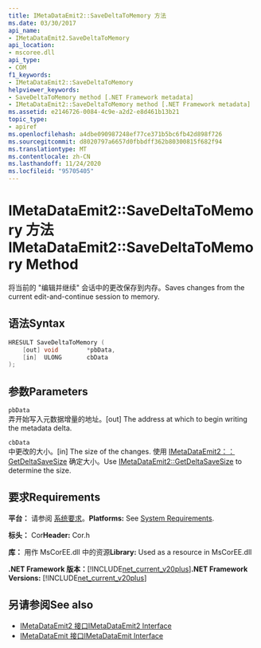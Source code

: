 ```yaml
---
title: IMetaDataEmit2::SaveDeltaToMemory 方法
ms.date: 03/30/2017
api_name:
- IMetaDataEmit2.SaveDeltaToMemory
api_location:
- mscoree.dll
api_type:
- COM
f1_keywords:
- IMetaDataEmit2::SaveDeltaToMemory
helpviewer_keywords:
- SaveDeltaToMemory method [.NET Framework metadata]
- IMetaDataEmit2::SaveDeltaToMemory method [.NET Framework metadata]
ms.assetid: e2146726-0084-4c9e-a2d2-e8d461b13b21
topic_type:
- apiref
ms.openlocfilehash: a4dbe090987248ef77ce371b5bc6fb42d898f726
ms.sourcegitcommit: d8020797a6657d0fbbdff362b80300815f682f94
ms.translationtype: MT
ms.contentlocale: zh-CN
ms.lasthandoff: 11/24/2020
ms.locfileid: "95705405"
---
```

# <a name="imetadataemit2savedeltatomemory-method"></a><span data-ttu-id="fe7d4-102">IMetaDataEmit2::SaveDeltaToMemory 方法</span><span class="sxs-lookup"><span data-stu-id="fe7d4-102">IMetaDataEmit2::SaveDeltaToMemory Method</span></span>

<span data-ttu-id="fe7d4-103">将当前的 "编辑并继续" 会话中的更改保存到内存。</span><span class="sxs-lookup"><span data-stu-id="fe7d4-103">Saves changes from the current edit-and-continue session to memory.</span></span>  
  
## <a name="syntax"></a><span data-ttu-id="fe7d4-104">语法</span><span class="sxs-lookup"><span data-stu-id="fe7d4-104">Syntax</span></span>  
  
```cpp  
HRESULT SaveDeltaToMemory (  
    [out] void        *pbData,
    [in]  ULONG       cbData  
);  
```  
  
## <a name="parameters"></a><span data-ttu-id="fe7d4-105">参数</span><span class="sxs-lookup"><span data-stu-id="fe7d4-105">Parameters</span></span>  

 `pbData`  
 <span data-ttu-id="fe7d4-106">弄开始写入元数据增量的地址。</span><span class="sxs-lookup"><span data-stu-id="fe7d4-106">[out] The address at which to begin writing the metadata delta.</span></span>  
  
 `cbData`  
 <span data-ttu-id="fe7d4-107">中更改的大小。</span><span class="sxs-lookup"><span data-stu-id="fe7d4-107">[in] The size of the changes.</span></span> <span data-ttu-id="fe7d4-108">使用 [IMetaDataEmit2：： GetDeltaSaveSize](imetadataemit2-getdeltasavesize-method.md) 确定大小。</span><span class="sxs-lookup"><span data-stu-id="fe7d4-108">Use [IMetaDataEmit2::GetDeltaSaveSize](imetadataemit2-getdeltasavesize-method.md) to determine the size.</span></span>  
  
## <a name="requirements"></a><span data-ttu-id="fe7d4-109">要求</span><span class="sxs-lookup"><span data-stu-id="fe7d4-109">Requirements</span></span>  

 <span data-ttu-id="fe7d4-110">**平台：** 请参阅 [系统要求](../../get-started/system-requirements.md)。</span><span class="sxs-lookup"><span data-stu-id="fe7d4-110">**Platforms:** See [System Requirements](../../get-started/system-requirements.md).</span></span>  
  
 <span data-ttu-id="fe7d4-111">**标头：** Cor</span><span class="sxs-lookup"><span data-stu-id="fe7d4-111">**Header:** Cor.h</span></span>  
  
 <span data-ttu-id="fe7d4-112">**库：** 用作 MsCorEE.dll 中的资源</span><span class="sxs-lookup"><span data-stu-id="fe7d4-112">**Library:** Used as a resource in MsCorEE.dll</span></span>  
  
 <span data-ttu-id="fe7d4-113">**.NET Framework 版本：**[!INCLUDE[net_current_v20plus](../../../../includes/net-current-v20plus-md.md)]</span><span class="sxs-lookup"><span data-stu-id="fe7d4-113">**.NET Framework Versions:** [!INCLUDE[net_current_v20plus](../../../../includes/net-current-v20plus-md.md)]</span></span>  
  
## <a name="see-also"></a><span data-ttu-id="fe7d4-114">另请参阅</span><span class="sxs-lookup"><span data-stu-id="fe7d4-114">See also</span></span>

- [<span data-ttu-id="fe7d4-115">IMetaDataEmit2 接口</span><span class="sxs-lookup"><span data-stu-id="fe7d4-115">IMetaDataEmit2 Interface</span></span>](imetadataemit2-interface.md)
- [<span data-ttu-id="fe7d4-116">IMetaDataEmit 接口</span><span class="sxs-lookup"><span data-stu-id="fe7d4-116">IMetaDataEmit Interface</span></span>](imetadataemit-interface.md)
